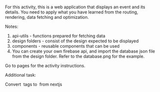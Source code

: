 For this activity, this is a web application that displays an event and its details. You need to apply what you have learned from the routing, rendering, data fetching and optimization.

Notes:
1. api-utils - functions prepared for fetching data
2. design folders - consist of the design expected to be displayed
3. components - reusable components that can be used
4. You can create your own firebase api, and import the database json file from the design folder. Refer to the database.png for the example.

Go to pages for the activity instructions.

Additional task:

Convert <img> tags to <Image> from nextjs


